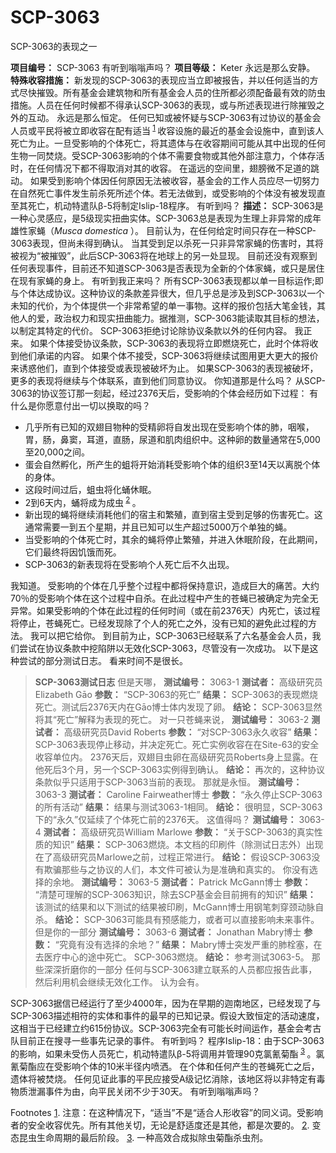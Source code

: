 # SCP-3063
                        




SCP-3063的表现之一



**项目编号：** SCP-3063
有听到嗡嗡声吗？
**项目等级：** Keter
永远是那么安静。
**特殊收容措施：** 新发现的SCP-3063的表现应当立即被报告，并以任何适当的方式尽快摧毁。所有基金会建筑物和所有基金会人员的住所都必须配备最有效的防虫措施。人员在任何时候都不得承认SCP-3063的表现，或与所述表现进行除摧毁之外的互动。
永远是那么恒定。
任何已知或被怀疑与SCP-3063有过协议的基金会人员或平民将被立即收容在配有适当<sup class='footnoteref'>
 <a shape='rect' class='footnoteref' id='footnoteref-1' href='javascript:;' onclick='WIKIDOT.page.utils.scrollToReference(&apos;footnote-1&apos;)'>1</a>
</sup>收容设施的最近的基金会设施中，直到该人死亡为止。一旦受影响的个体死亡，将其遗体与在收容期间可能从其中出现的任何生物一同焚烧。受SCP-3063影响的个体不需要食物或其他外部注意力，个体存活时，在任何情况下都不得取消对其的收容。
在遥远的空间里，翅膀微不足道的跳动。
如果受到影响个体因任何原因无法被收容，基金会的工作人员应尽一切努力在自然死亡事件发生前杀死所述个体。若无法做到，或受影响的个体没有被发现直至其死亡，机动特遣队β-5将制定Islip-18程序。
有听到吗？
**描述：** SCP-3063是一种心灵感应，是5级现实扭曲实体。SCP-3063总是表现为生理上非异常的成年雄性家蝇（*Musca domestica* ）。 目前认为，在任何给定时间只存在一种SCP-3063表现，但尚未得到确认。 当其受到足以杀死一只非异常家蝇的伤害时，其将被视为“被摧毁”，此后SCP-3063将在地球上的另一处显现。 目前还没有观察到任何表现事件，目前还不知道SCP-3063是否表现为全新的个体家蝇，或只是居住在现有家蝇的身上。
有听到我正来吗？
所有SCP-3063表现都以单一目标运作;即与个体达成协议。这种协议的条款差异很大，但几乎总是涉及到SCP-3063以一个未知的代价，为个体提供一个非常希望的单一事物。这样的报价包括大笔金钱，其他人的爱，政治权力和现实扭曲能力。据推测，SCP-3063能读取其目标的想法，以制定其特定的代价。 SCP-3063拒绝讨论除协议条款以外的任何内容。
我正来。
如果个体接受协议条款，SCP-3063的表现将立即燃烧死亡，此时个体将收到他们承诺的内容。 如果个体不接受，SCP-3063将继续试图用更大更大的报价来诱惑他们，直到个体接受或表现被破坏为止。 如果SCP-3063的表现被破坏，更多的表现将继续与个体联系，直到他们同意协议。
你知道那是什么吗？
从SCP-3063的协议签订那一刻起，经过2376天后，受影响的个体会经历如下过程：
有什么是你愿意付出一切以换取的吗？

- 几乎所有已知的双翅目物种的受精卵将自发出现在受影响个体的肺，咽喉，胃，肠，鼻窦，耳道，直肠，尿道和肌肉组织中。这种卵的数量通常在5,000至20,000之间。
- 蛋会自然孵化，所产生的蛆将开始消耗受影响个体的组织3至14天以离脱个体的身体。
- 这段时间过后，蛆虫将化蛹休眠。
- 2到6天内，蛹将成为成虫<sup class='footnoteref'>
 <a shape='rect' class='footnoteref' id='footnoteref-2' href='javascript:;' onclick='WIKIDOT.page.utils.scrollToReference(&apos;footnote-2&apos;)'>2</a>
</sup>。
- 新出现的蝇将继续消耗他们的宿主和繁殖，直到宿主受到足够的伤害死亡。这通常需要一到五个星期，并且已知可以生产超过5000万个单独的蝇。
- 当受影响的个体死亡时，其余的蝇将停止繁殖，并进入休眠阶段，在此期间，它们最终将因饥饿而死。
- SCP-3063的新表现将在受影响个人死亡后不久出现。

我知道。
受影响的个体在几乎整个过程中都将保持意识，造成巨大的痛苦。大约70％的受影响个体在这个过程中自杀。在此过程中产生的苍蝇已被确定为完全无异常。如果受影响的个体在此过程的任何时间（或在前2376天）内死亡，该过程将停止，苍蝇死亡。已经发现除了个人的死亡之外，没有已知的避免此过程的方法。
我可以把它给你。
到目前为止，SCP-3063已经联系了六名基金会人员，我们尝试在协议条款中挖陷阱以无效化SCP-3063，尽管没有一次成功。 以下是这种尝试的部分测试日志。
看来时间不是很长。


> **SCP-3063测试日志** 
但是天哪，
**测试编号：** 3063-1
**测试者：** 高级研究员Elizabeth Gāo
**参数：** “SCP-3063的死亡”
**结果：** SCP-3063的表现燃烧死亡。测试后2376天内在Gāo博士体内发现了卵。
**结论：** SCP-3063显然将其“死亡”解释为表现的死亡。
对一只苍蝇来说，
**测试编号：** 3063-2
**测试者：** 高级研究员David Roberts
**参数：** “对SCP-3063永久收容”
**结果：** SCP-3063表现停止移动，并决定死亡。死亡实例收容在在Site-63的安全收容单位内。 2376天后，双翅目虫卵在高级研究员Roberts身上显露。在他死后3个月，另一个SCP-3063实例得到确认。
**结论：** 再次的，这种协议条款似乎只适用于SCP-3063当前的表现。
那就是永恒。
**测试编号：** 3063-3
**测试者：** Caroline Fairweather博士
**参数：** “永久停止SCP-3063的所有活动”
**结果：** 结果与测试3063-1相同。
**结论：** 很明显，SCP-3063下的“永久”仅延续了个体死亡前的2376天。
这值得吗？
**测试编号：** 3063-4
**测试者：** 高级研究员William Marlowe
**参数：** “关于SCP-3063的真实性质的知识”
**结果：** SCP-3063燃烧。本文档的印刷件（除测试日志外）出现在了高级研究员Marlowe之前，过程正常进行。
**结论：** 假设SCP-3063没有欺骗那些与之协议的人们，本文件可被认为是准确和真实的。
你没有选择的余地。
**测试编号：** 3063-5
**测试者：** Patrick McGann博士
**参数：** “清楚可理解的SCP-3063知识，除去SCP基金会目前拥有的知识”
**结果：** 该测试的结果和以下测试的结果被印刷，McGann博士用钢笔刺穿颈动脉自杀。
**结论：** SCP-3063可能具有预感能力，或者可以直接影响未来事件。
但是你的一部分
**测试编号：** 3063-6
**测试者：** Jonathan Mabry博士
**参数：** “究竟有没有选择的余地？”
**结果：** Mabry博士突发严重的肺栓塞，在去医疗中心的途中死亡。 SCP-3063燃烧。
**结论：** 参考测试3063-5。
那些深深折磨你的一部分
任何与SCP-3063建立联系的人员都应报告此事，然后利用机会继续无效化工作。
认为会有。
> 

SCP-3063据信已经运行了至少4000年，因为在早期的迦南地区，已经发现了与SCP-3063描述相符的实体和事件的最早的已知记录。假设大致恒定的活动速度，这相当于已经建立约615份协议。SCP-3063完全有可能长时间运作，基金会考古队目前正在搜寻一些事先记录的事件。
有听到吗？
程序Islip-18：由于SCP-3063的影响，如果未受伤人员死亡，机动特遣队β-5将调用并管理90克氯氰菊酯<sup class='footnoteref'>
 <a shape='rect' class='footnoteref' id='footnoteref-3' href='javascript:;' onclick='WIKIDOT.page.utils.scrollToReference(&apos;footnote-3&apos;)'>3</a>
</sup>。氯氰菊酯应在受影响个体的10米半径内喷洒。 在个体和任何产生的苍蝇死亡之后，遗体将被焚烧。 任何见证此事的平民应接受A级记忆消除，该地区将以非特定有毒物质泄漏事件为由，向平民关闭不少于30天。
有听到嗡嗡声吗？



Footnotes
<a shape='rect' href='javascript:;' onclick='WIKIDOT.page.utils.scrollToReference(&apos;footnoteref-1&apos;)'>1</a>. 注意：在这种情况下，“适当”不是“适合人形收容”的同义词。受影响者的安全收容优先。所有其他关切，无论是舒适度还是其他，都是次要的。
<a shape='rect' href='javascript:;' onclick='WIKIDOT.page.utils.scrollToReference(&apos;footnoteref-2&apos;)'>2</a>. 变态昆虫生命周期的最后阶段。
<a shape='rect' href='javascript:;' onclick='WIKIDOT.page.utils.scrollToReference(&apos;footnoteref-3&apos;)'>3</a>. 一种高效合成拟除虫菊酯杀虫剂。


                    